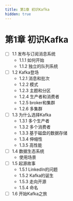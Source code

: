 ```yaml
---
title: 第1章 初识Kafka
hidden: true
---
```


# 第1章 初识Kafka

- [ ] 1.1 发布与订阅消息系统
  - 1.1.1 如何开始
  - 1.1.2 独立的队列系统
- [ ] 1.2 Kafka登场
  - 1.2.1 消息和批次
  - 1.2.2 模式
  - 1.2.3 主题和分区
  - 1.2.4 生产者和消费者
  - 1.2.5 broker和集群
  - 1.2.6 多集群
- [ ] 1.3 为什么选择Kafka
  - 1.3.1 多个生产者
  - 1.3.2 多个消费者
  - 1.3.3 基于磁盘的数据存储
  - 1.3.4 伸缩性
  - 1.3.5 高性能
- [ ] 1.4 数据生态系统
  - 使用场景
- [ ] 1.5 起源故事
  - 1.5.1 LinkedIn的问题
  - 1.5.2 Kafka的诞生
  - 1.5.3 走向开源
  - 1.5.4 命名
- [ ] 1.6 开始Kafka之旅
